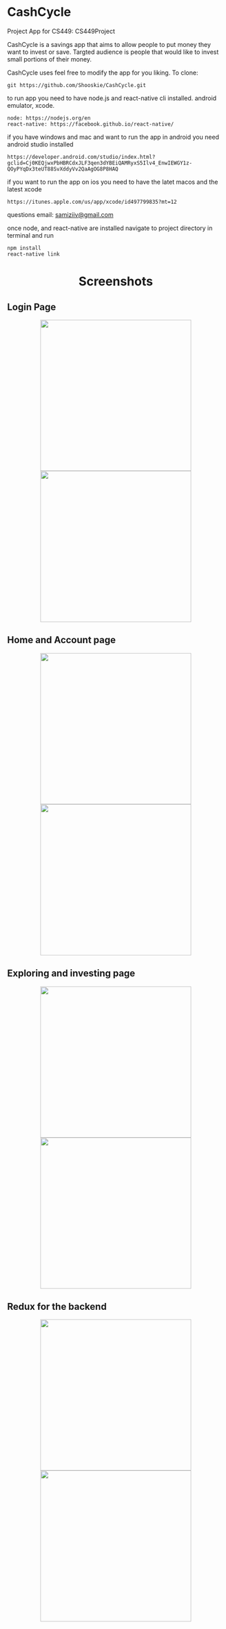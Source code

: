 # CashCycle
Project App for CS449:
CS449Project

CashCycle is a savings app that aims to allow people to put money they want to invest or save.
Targted audience is people that would like to invest small portions of their money.

CashCycle uses 
feel free to modify the app for you liking.
To clone:
```
git https://github.com/Shooskie/CashCycle.git
```
to run app you need to have node.js and react-native cli installed. android emulator, xcode.<br>
```
node: https://nodejs.org/en
react-native: https://facebook.github.io/react-native/
```
if you have windows and mac and want to run the app in android you need android studio installed
```
https://developer.android.com/studio/index.html?gclid=Cj0KEQjwxPbHBRCdxJLF3qen3dYBEiQAMRyxS5Ilv4_EnwIEWGY1z-QOyPYqDx3teUT88SvXddyVv2QaAgOG8P8HAQ
```
if you want to run the app on ios you need to have the latet macos and the latest xcode
```
https://itunes.apple.com/us/app/xcode/id497799835?mt=12
```
questions email:
samiziiv@gmail.com

once node, and react-native are installed navigate to project directory in terminal and run 
```
npm install
react-native link
```
<h1 align="center">
 Screenshots
</h1>

<h2 align="left" >
    Login Page
</h2>
<p align="center">
  <img src="https://github.com/Shooskie/CS449Project/blob/master/App%20screenshots/Screen%20Shot%202017-04-22%20at%206.59.16%20PM.png" width="350"/>
  <img src="https://github.com/Shooskie/CS449Project/blob/master/App%20screenshots/Screen%20Shot%202017-04-22%20at%207.07.00%20PM.png" width="350"/>
</p>
<h2 align="left" >
    Home and Account page
</h2>
<p align="center">
  <img src="https://github.com/Shooskie/CS449Project/blob/master/App%20screenshots/Screen%20Shot%202017-04-22%20at%207.13.32%20PM.png" width="350"/>
  <img src="https://github.com/Shooskie/CS449Project/blob/master/App%20screenshots/Screen%20Shot%202017-04-22%20at%206.59.39%20PM.png" width="350"/>
</p>
<h2 align="left" >
    Exploring and investing page
</h2>

<p align="center">
  <img src="https://github.com/Shooskie/CS449Project/blob/master/App%20screenshots/Screen%20Shot%202017-04-22%20at%206.59.46%20PM.png" width="350"/>
  <img src="https://github.com/Shooskie/CS449Project/blob/master/App%20screenshots/Screen%20Shot%202017-04-22%20at%207.10.47%20PM.png" width="350"/>
</p>

<h2 align="left" >
    Redux for the backend 
</h2>
<p align="center">
  <img src="https://github.com/Shooskie/CS449Project/blob/master/App%20screenshots/Screenshot_20170218-104316.png?raw=true" width="350"/>
  <img src="https://github.com/Shooskie/CS449Project/blob/master/App%20screenshots/Screenshot_20170218-104319.png?raw=true" width="350"/>
</p>

  
